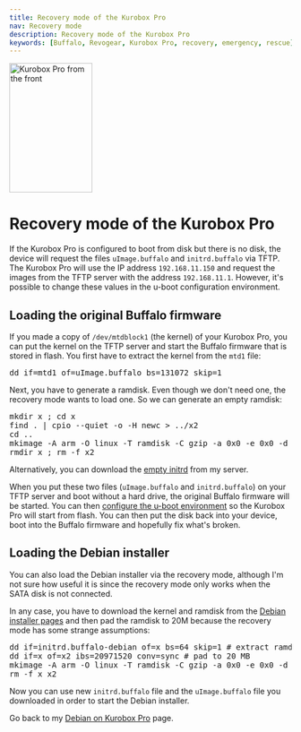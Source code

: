 ```yaml
---
title: Recovery mode of the Kurobox Pro
nav: Recovery mode
description: Recovery mode of the Kurobox Pro
keywords: [Buffalo, Revogear, Kurobox Pro, recovery, emergency, rescue]
---
```


<div class="right">
<img src = "../images/r_kuroboxpro_front.jpg" class="border" alt="Kurobox Pro from the front" width="148" height="231" />
</div>

<h1>Recovery mode of the Kurobox Pro</h1>

If the Kurobox Pro is configured to boot from disk but there is no disk,
the device will request the files `uImage.buffalo` and `initrd.buffalo` via
TFTP.  The Kurobox Pro will use the IP address `192.168.11.150` and request
the images from the TFTP server with the address `192.168.11.1`.  However,
it's possible to change these values in the u-boot configuration
environment.

<h2>Loading the original Buffalo firmware</h2>

If you made a copy of `/dev/mtdblock1` (the kernel) of your Kurobox Pro,
you can put the kernel on the TFTP server and start the Buffalo firmware
that is stored in flash.  You first have to extract the kernel from the
`mtd1` file:

<div class="code">
<pre>
dd if=mtd1 of=uImage.buffalo bs=131072 skip=1
</pre>
</div>

Next, you have to generate a ramdisk.  Even though we don't need one, the
recovery mode wants to load one.  So we can generate an empty ramdisk:

<div class="code">
<pre>
mkdir x ; cd x
find . | cpio --quiet -o -H newc &gt; ../x2
cd ..
mkimage -A arm -O linux -T ramdisk -C gzip -a 0x0 -e 0x0 -d x2 initrd.buffalo
rmdir x ; rm -f x2
</pre>
</div>

Alternatively, you can download the <a href =
"../files/initrd.buffalo-empty">empty initrd</a> from my server.

When you put these two files (`uImage.buffalo` and `initrd.buffalo`) on
your TFTP server and boot without a hard drive, the original Buffalo
firmware will be started.  You can then <a href = "../deinstall/">configure
the u-boot environment</a> so the Kurobox Pro will start from flash.  You
can then put the disk back into your device, boot into the Buffalo firmware
and hopefully fix what's broken.

<h2>Loading the Debian installer</h2>

You can also load the Debian installer via the recovery mode, although I'm
not sure how useful it is since the recovery mode only works when the SATA
disk is not connected.

In any case, you have to download the kernel and ramdisk from the <a href =
"http://ftp.nl.debian.org/debian/dists/stable/main/installer-armel/current/images/orion5x/network-console/buffalo/kuroboxpro/">Debian installer pages</a> and then pad the ramdisk to 20M because the recovery
mode has some strange assumptions:

<div class="code">
<pre>
dd if=initrd.buffalo-debian of=x bs=64 skip=1 # extract ramdisk
dd if=x of=x2 ibs=20971520 conv=sync # pad to 20 MB
mkimage -A arm -O linux -T ramdisk -C gzip -a 0x0 -e 0x0 -d x2 initrd.buffalo
rm -f x x2
</pre>
</div>

Now you can use new `initrd.buffalo` file and the `uImage.buffalo` file you
downloaded in order to start the Debian installer.

Go back to my <a href = "..">Debian on Kurobox Pro</a> page.

